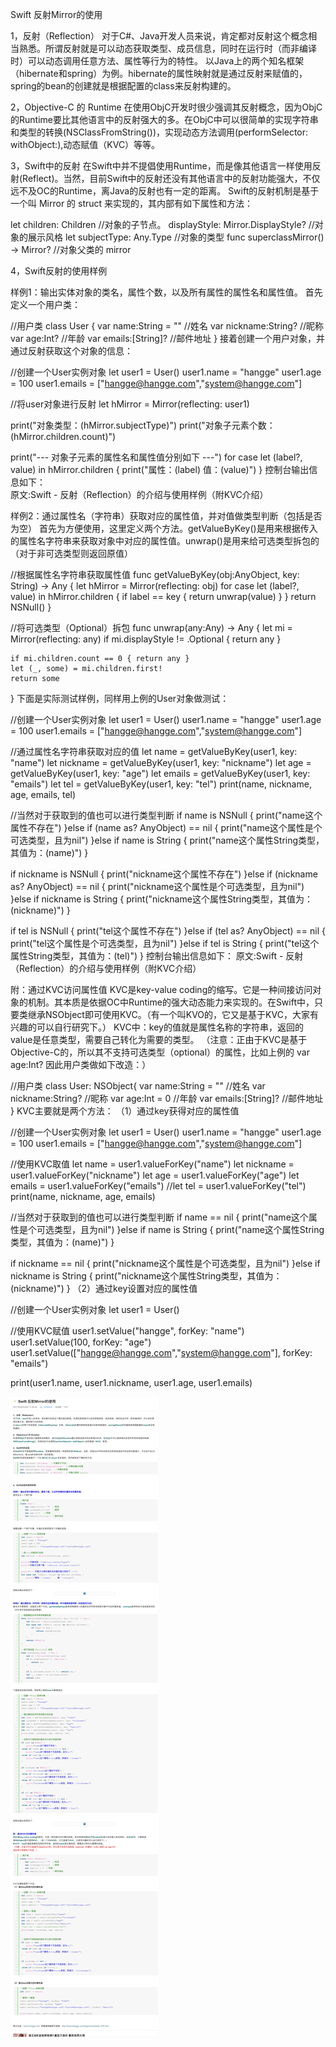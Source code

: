 Swift 反射Mirror的使用


1，反射（Reflection）
对于C#、Java开发人员来说，肯定都对反射这个概念相当熟悉。所谓反射就是可以动态获取类型、成员信息，同时在运行时（而非编译时）可以动态调用任意方法、属性等行为的特性。
以Java上的两个知名框架（hibernate和spring）为例。hibernate的属性映射就是通过反射来赋值的，spring的bean的创建就是根据配置的class来反射构建的。

2，Objective-C 的 Runtime
在使用ObjC开发时很少强调其反射概念，因为ObjC的Runtime要比其他语言中的反射强大的多。在ObjC中可以很简单的实现字符串和类型的转换(NSClassFromString())，实现动态方法调用(performSelector: withObject:),动态赋值（KVC）等等。

3，Swift中的反射
在Swift中并不提倡使用Runtime，而是像其他语言一样使用反射(Reflect)。当然，目前Swift中的反射还没有其他语言中的反射功能强大，不仅远不及OC的Runtime，离Java的反射也有一定的距离。
Swift的反射机制是基于一个叫 Mirror 的 struct 来实现的，其内部有如下属性和方法：

let children: Children   //对象的子节点。
displayStyle: Mirror.DisplayStyle?   //对象的展示风格
let subjectType: Any.Type   //对象的类型
func superclassMirror() -> Mirror?   //对象父类的 mirror

4，Swift反射的使用样例

样例1：输出实体对象的类名，属性个数，以及所有属性的属性名和属性值。
首先定义一个用户类：

//用户类
class User {
    var name:String = ""  //姓名
    var nickname:String?  //昵称
    var age:Int?   //年龄
    var emails:[String]?  //邮件地址
}
接着创建一个用户对象，并通过反射获取这个对象的信息：

//创建一个User实例对象
let user1 = User()
user1.name = "hangge"
user1.age = 100
user1.emails = ["hangge@hangge.com","system@hangge.com"]
         
//将user对象进行反射
let hMirror = Mirror(reflecting: user1)
         
print("对象类型：\(hMirror.subjectType)")
print("对象子元素个数：\(hMirror.children.count)")
         
print("--- 对象子元素的属性名和属性值分别如下 ---")
for case let (label?, value) in hMirror.children {
    print("属性：\(label)     值：\(value)")
}
控制台输出信息如下：  
原文:Swift - 反射（Reflection）的介绍与使用样例（附KVC介绍）


样例2：通过属性名（字符串）获取对应的属性值，并对值做类型判断（包括是否为空）
首先为方便使用，这里定义两个方法。getValueByKey()是用来根据传入的属性名字符串来获取对象中对应的属性值。unwrap()是用来给可选类型拆包的（对于非可选类型则返回原值）

//根据属性名字符串获取属性值
func getValueByKey(obj:AnyObject, key: String) -> Any {
    let hMirror = Mirror(reflecting: obj)
    for case let (label?, value) in hMirror.children {
        if label == key {
            return unwrap(value)
        }
    }
    return NSNull()
}
 
//将可选类型（Optional）拆包
func unwrap(any:Any) -> Any {
    let mi = Mirror(reflecting: any)
    if mi.displayStyle != .Optional {
        return any
    }
     
    if mi.children.count == 0 { return any }
    let (_, some) = mi.children.first!
    return some
}
下面是实际测试样例，同样用上例的User对象做测试：

//创建一个User实例对象
let user1 = User()
user1.name = "hangge"
user1.age = 100
user1.emails = ["hangge@hangge.com","system@hangge.com"]
 
//通过属性名字符串获取对应的值
let name = getValueByKey(user1, key: "name")
let nickname = getValueByKey(user1, key: "nickname")
let age = getValueByKey(user1, key: "age")
let emails = getValueByKey(user1, key: "emails")
let tel = getValueByKey(user1, key: "tel")
print(name, nickname, age, emails, tel)
 
//当然对于获取到的值也可以进行类型判断
if name is NSNull {
    print("name这个属性不存在")
}else if (name as? AnyObject) == nil {
    print("name这个属性是个可选类型，且为nil")
}else if name is String {
    print("name这个属性String类型，其值为：\(name)")
}
 
if nickname is NSNull {
    print("nickname这个属性不存在")
}else if (nickname as? AnyObject) == nil {
    print("nickname这个属性是个可选类型，且为nil")
}else if nickname is String {
    print("nickname这个属性String类型，其值为：\(nickname)")
}
 
if tel is NSNull {
    print("tel这个属性不存在")
}else if (tel as? AnyObject) == nil {
    print("tel这个属性是个可选类型，且为nil")
}else if tel is String {
    print("tel这个属性String类型，其值为：\(tel)")
}
控制台输出信息如下：
原文:Swift - 反射（Reflection）的介绍与使用样例（附KVC介绍）


附：通过KVC访问属性值
KVC是key-value coding的缩写。它是一种间接访问对象的机制。其本质是依据OC中Runtime的强大动态能力来实现的。在Swift中，只要类继承NSObject即可使用KVC。（有一个叫KVO的，它又是基于KVC，大家有兴趣的可以自行研究下。）
KVC中：key的值就是属性名称的字符串，返回的value是任意类型，需要自己转化为需要的类型。
（注意：正由于KVC是基于Objective-C的，所以其不支持可选类型（optional）的属性，比如上例的 var age:Int? 
因此用户类做如下改造：）

//用户类
class User: NSObject{
    var name:String = ""  //姓名
    var nickname:String?  //昵称
    var age:Int = 0  //年龄
    var emails:[String]?  //邮件地址
}
KVC主要就是两个方法：
（1）通过key获得对应的属性值

//创建一个User实例对象
let user1 = User()
user1.name = "hangge"
user1.age = 100
user1.emails = ["hangge@hangge.com","system@hangge.com"]
 
//使用KVC取值
let name = user1.valueForKey("name")
let nickname = user1.valueForKey("nickname")
let age = user1.valueForKey("age")
let emails = user1.valueForKey("emails")
//let tel = user1.valueForKey("tel")
print(name, nickname, age, emails)
 
         
//当然对于获取到的值也可以进行类型判断
if name == nil {
    print("name这个属性是个可选类型，且为nil")
}else if name is String {
    print("name这个属性String类型，其值为：\(name)")
}
       
if nickname == nil {
    print("nickname这个属性是个可选类型，且为nil")
}else if nickname is String {
    print("nickname这个属性String类型，其值为：\(nickname)")
}
（2）通过key设置对应的属性值

//创建一个User实例对象
let user1 = User()
 
//使用KVC赋值
user1.setValue("hangge", forKey: "name")
user1.setValue(100, forKey: "age")
user1.setValue(["hangge@hangge.com","system@hangge.com"], forKey: "emails")
         
print(user1.name, user1.nickname, user1.age, user1.emails)



![](photos/swift反射.jpg)



